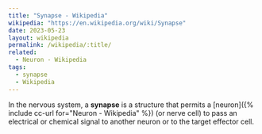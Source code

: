 ```yaml
---
title: "Synapse - Wikipedia"
wikipedia: "https://en.wikipedia.org/wiki/Synapse"
date: 2023-05-23
layout: wikipedia
permalink: /wikipedia/:title/
related:
  - Neuron - Wikipedia
tags:
  - synapse
  - Wikipedia
---
```

In the nervous system, a **synapse** is a structure that permits a [neuron]({% include cc-url for="Neuron - Wikipedia" %}) (or nerve cell) to pass an electrical or chemical signal to another neuron or to the target effector cell.